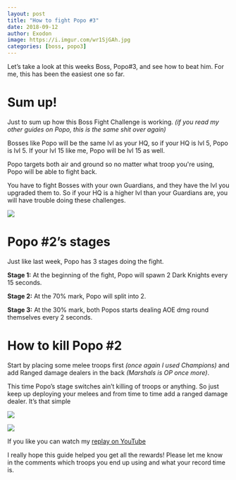 ```yaml
---
layout: post
title: "How to fight Popo #3"
date: 2018-09-12
author: Exodon
image: https://i.imgur.com/wr1SjGAh.jpg
categories: [boss, popo3]
---
```


Let’s take a look at this weeks Boss, Popo#3, and see how to beat him. For me, this has been the easiest one so far.

# Sum up!

Just to sum up how this Boss Fight Challenge is working. *(if you read my other guides on Popo, this is the same shit over again)*

Bosses like Popo will be the same lvl as your HQ, so if your HQ is lvl 5, Popo is lvl 5. If your lvl 15 like me, Popo will be lvl 15 as well.

Popo targets both air and ground so no matter what troop you're using, Popo will be able to fight back.

You have to fight Bosses with your own Guardians, and they have the lvl you upgraded them to. So if your HQ is a higher lvl than your Guardians are, you will have trouble doing these challenges.

![](https://i.imgur.com/TcIn9ZXl.png)

# Popo #2’s stages

Just like last week, Popo has 3 stages doing the fight.

**Stage 1:** At the beginning of the fight, Popo will spawn 2 Dark Knights every 15 seconds.

**Stage 2:** At the 70% mark, Popo will split into 2.

**Stage 3:** At the 30% mark, both Popos starts dealing AOE dmg round themselves every 2 seconds.

# How to kill Popo #2

Start by placing some melee troops first *(once again I used Champions)* and add Ranged damage dealers in the back *(Marshals is OP once more)*.

This time Popo’s stage switches ain’t killing of troops or anything. So just keep up deploying your melees and from time to time add a ranged damage dealer. It’s that simple

![](https://i.imgur.com/NEvXRzDl.png)

![](https://i.imgur.com/y7PO0D7l.png)

If you like you can watch my [replay on YouTube](https://www.youtube.com/watch?v=LGBzVW2nOT8)

I really hope this guide helped you get all the rewards! Please let me know in the comments which troops you end up using and what your record time is.
